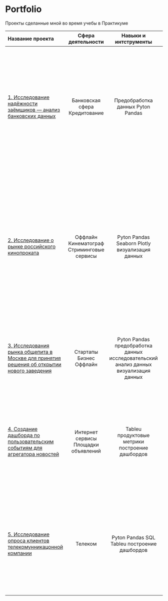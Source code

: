 # Portfolio
Проекты сделанные мной во время учебы в Практикуме

|Название проекта| Сфера деятельности|  Навыки и интструменты| Задачи проекта|Описание проекта|
|:---------|:----------:|:----------:|:---------:| :--------:|
|[1. Исследование надёжности заёмщиков — анализ банковских данных](https://github.com/Pachkovskaya/Porfolio/tree/main/Project1)| Банковская сфера Кредитование |Предобработка данных Pyton Pandas |На основе статистики о платёжеспособности клиентов исследовать влияет ли семейное положение и количество детей клиента на факт возврата кредита в срок |     На основе данных кредитного отдела банка исследовала влияние семейного положения и количества детей на факт погашения кредита в срок. Получила информацию о данных. Определила и обработала пропуски. Заменила типы данных на соответствующие хранящимся данным. Удалила дубликаты. Выделила леммы в значениях столбца и категоризированных данных. |
| [2. Исследование о рынке российского кинопроката](https://github.com/Pachkovskaya/Porfolio/tree/main/Project2) | Оффлайн  Кинематограф Стриминговые сервисы      |Pyton Pandas Seaborn Plotly визуализация данных        |Используя данные государственного портала и сервиса “КиноПоиск”, провести исследование, изучить текущие тренды и визуализировать полученные результаты.|Изучила рынок российского кинопроката и выявила текущие тренды. Уделила внимание фильмам, которые получили государственную поддержку. Ответила на вопрос, насколько такие фильмы интересны зрителю. Данные опубликованы на портале открытых данных Министерства культуры. Набор данных содержит информацию о прокатных удостоверениях, сборах и государственной поддержке фильмов, а также информацию с сайта КиноПоиск.    |
| [3. Исследования рынка общепита в Москве для принятия решения об открытии нового заведения](https://github.com/Pachkovskaya/Porfolio/tree/main/Project3)| Стартапы Бизнес Оффлайн        |Pyton Pandas предобработка данных исследовательский анализ данных визуализация данных        |Используя данные государственного портала и сервиса “КиноПоиск”, проведите исследование, изучите текущие тренды и визуализируйте полученные результаты.|Исследование рынка общественного питания на основе открытых данных, подготовка презентации.        | Подготовила исследование рынка на основе открытых данных о заведениях общественного питания Москвы, визуализировала полученные данные. На основе данных выбрала место для открытия новой кофейни. В построении графиков я использовала библиотеки seaborn и plotly.    |
|[4. Создание дашборда по пользовательским событиям для агрегатора новостей](https://github.com/Pachkovskaya/Porfolio/tree/main/Project4) | Интернет сервисы Площадки объявлений        |Tableu продуктовые метрики построение дашбордов        |TED (от англ. technology, education, design — «технологии, образование, дизайн») — некоммерческий фонд, который проводит популярные конференции. На них выступают специалисты из разных областей. Исследовала историю TED-конференций и создадите дашборд в Tableau на основе полученных данных.      |       Подготовила интерактивный дашборд на основе данных о конференциях. Для создания дашбордов использован BI-инструмент Tableau.    |
|[5. Исследование опроса клиентов телекомунникацонной компании](https://github.com/Pachkovskaya/Porfolio/tree/main/Project5) | Телеком        |Pyton Pandas SQL Tableu построение дашбордов       |Исследование данных с результатами опроса, отражающего текущий уровень потребительской лояльности (NPS) клиентов телекоммуникационной компании.        |        Заказчик этого исследования — большая телекоммуникационная компания. Перед компанией стоит задача определить текущий уровень потребительской лояльности, или NPS (от англ. Net Promoter Score). Подготовила дашборд с итогами опроса компании.Выгрузила данные в SQLite. |
